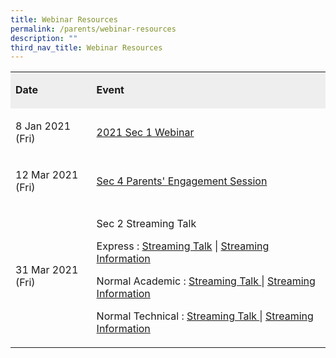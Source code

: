 ```yaml
---
title: Webinar Resources
permalink: /parents/webinar-resources
description: ""
third_nav_title: Webinar Resources
---
```



<table width="100%">
<tbody>
<tr>
<td bgcolor="#EEEEEE">
<p><strong>Date</strong></p>
</td>
<td bgcolor="#EEEEEE">
<p><strong>Event</strong></p>
</td>
</tr>
<tr>
<td>
<p>8 Jan 2021 (Fri)</p>
</td>
<td>
<p><a href="https://canberrasec.moe.edu.sg/parents/webinar-resources/2021-sec-1-webinar" target="">2021 Sec 1 Webinar</a></p>
</td>
</tr>
<tr>
<td>
<p>12 Mar 2021 (Fri)</p>
</td>
<td>
<p><a href="https://canberrasec.moe.edu.sg/qql/slot/u150/2021/Parents/Webinar%20Resources/Sec4%20Parents%20Engagement-Mar2021.pdf" target="_blank" rel="noopener">Sec 4 Parents' Engagement Session</a></p>
</td>
</tr>
<tr>
<td>
<p>31 Mar 2021 (Fri)</p>
</td>
<td>
<p>Sec 2 Streaming Talk</p>
<p>Express :&nbsp;<a href="https://canberrasec.moe.edu.sg/qql/slot/u150/2021/Parents/Webinar%20Resources/Streaming%20Talk%202EXP%202021.pdf" target="_blank" rel="noopener">Streaming Talk</a>&nbsp;|&nbsp;<a href="https://canberrasec.moe.edu.sg/qql/slot/u150/2021/Parents/Webinar%20Resources/2E%20Streaming%20Booklet%202021.pdf" target="_blank" rel="noopener">Streaming Information</a></p>
<p>Normal Academic :&nbsp;<a href="https://canberrasec.moe.edu.sg/qql/slot/u150/2021/Parents/Webinar%20Resources/Streaming%20Talk%202NA%202021.pdf" target="_blank" rel="noopener">Streaming Talk&nbsp;</a>|&nbsp;<a href="https://canberrasec.moe.edu.sg/qql/slot/u150/2021/Parents/Webinar%20Resources/2NA%20Streaming%20Booklet%202021.pdf" target="_blank" rel="noopener">Streaming Information</a></p>
<p>Normal Technical :&nbsp;<a href="https://canberrasec.moe.edu.sg/qql/slot/u150/2021/Parents/Webinar%20Resources/Streaming%20Talk%202NT%202021.pdf" target="_blank" rel="noopener">Streaming Talk&nbsp;</a>|&nbsp;<a href="https://canberrasec.moe.edu.sg/qql/slot/u150/2021/Parents/Webinar%20Resources/2NT%20Streaming%20Booklet%202021.pdf" target="_blank" rel="noopener">Streaming Information</a></p>
</td>
</tr>
</tbody>
</table>